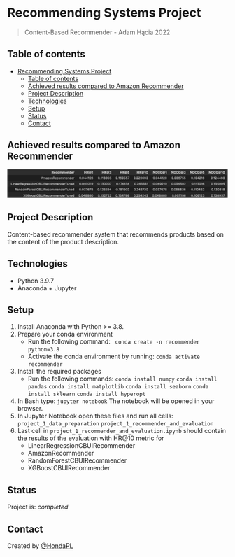 # Recommending Systems Project
> Content-Based Recommender - Adam Hącia 2022

## Table of contents
- [Recommending Systems Project](#recommending-systems-project)
  - [Table of contents](#table-of-contents)
  - [Achieved results compared to Amazon Recommender](#achieved-results-compared-to-amazon-recommender)
  - [Project Description](#project-description)
  - [Technologies](#technologies)
  - [Setup](#setup)
  - [Status](#status)
  - [Contact](#contact)

## Achieved results compared to Amazon Recommender
![Example screenshot](images/img1.png)

## Project Description

Content-based recommender system that recommends products based on the content of the product description.

## Technologies
* Python 3.9.7
* Anaconda + Jupyter

## Setup
1. Install Anaconda with Python >= 3.8.
2. Prepare your conda environment
     + Run the following command:
    ``` conda create -n recommender python=3.8```
     + Activate the conda environment by running:
    ``` conda activate recommender ```
3. Install the required packages
     + Run the following commands:
    ``` conda install numpy ```
    ``` conda install pandas ```
    ``` conda install matplotlib ```
    ``` conda install seaborn ```
    ``` conda install sklearn ```
    ``` conda install hyperopt ```
4. In Bash type:
   ```jupyter notebook```
   The notebook will be opened in your browser.
5. In Jupyter Notebook open these files and run all cells:
   ```project_1_data_preparation```
   ```project_1_recommender_and_evaluation```
6. Last cell in `project_1_recommender_and_evaluation.ipynb` should contain the results of the evaluation with HR@10 metric for 
   * LinearRegressionCBUIRecommender
   * AmazonRecommender
   * RandomForestCBUIRecommender
   * XGBoostCBUIRecommender

## Status
Project is: _completed_

## Contact
Created by [@HondaPL](https://github.com/HondaPL/)